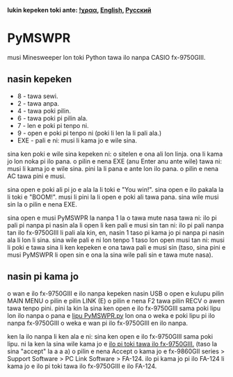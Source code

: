 **lukin kepeken toki ante: [!χραα](README.xra.md "ερτδγμεδ μ'χραα"), [English](README.md "View in English"), [Русский](README.ru_RU.md "Смотреть на русском")**


# PyMSWPR

musi Minesweeper lon toki Python tawa ilo nanpa CASIO fx-9750GIII.

## nasin kepeken

- 8   - tawa sewi.
- 2   - tawa anpa.
- 4   - tawa poki pilin.
- 6   - tawa poki pi pilin ala.
- 7   - len e poki pi tenpo ni.
- 9   - open e poki pi tenpo ni (poki li len la li pali ala.)
- EXE - pali e ni: musi li kama jo e wile sina.

sina ken poki e wile sina kepeken ni: o sitelen e ona ali lon linja. ona li kama jo lon noka pi ilo pana. o pilin e nena EXE (anu Enter anu ante wile) tawa ni: musi li kama jo e wile sina. pini la li pana e ante lon ilo pana. o pilin e nena AC tawa pini e musi.

sina open e poki ali pi jo e ala la li toki e "You win!". sina open e ilo pakala la li toki e "BOOM!". musi li pini la li open e poki ali tawa pana. sina wile musi sin la o pilin e nena EXE.

sina open e musi PyMSWPR la nanpa 1 la o tawa mute nasa tawa ni: ilo pi pali pi nanpa pi nasin ala li open li ken pali e musi sin tan ni: ilo pi pali nanpa tan ilo fx-9750GIII li pali ala kin, en, nasin 1 taso pi kama jo pi nanpa pi nasin ala li lon li sina. sina wile pali e ni lon tenpo 1 taso lon open musi tan ni: musi li poki e tawa sina li ken kepeken e ona tawa pali e musi sin (taso, sina pini e musi PyMSWPR li open sin e ona la sina wile pali sin e tawa mute nasa).

## nasin pi kama jo

o wan e ilo fx-9750GIII e ilo nanpa kepeken nasin USB o open e kulupu pilin MAIN MENU o pilin e pilin LINK (E) o pilin e nena F2 tawa pilin RECV o awen tawa tenpo pini. pini la kin la sina ken open e ilo fx-9750GIII sama poki lipu lon ilo nanpa o pana e [lipu PyMSWPR.py](PyMSWPR.py "lipu PyMSWPR pi nimi wawa") lon ona o weka e poki lipu pi ilo nanpa fx-9750GIII o weka e wan pi ilo fx-9750GIII en ilo nanpa.

ken la ilo nanpa li ken ala e ni: sina ken open e ilo fx-9750GIII sama poki lipu. ni la ken la sina wile kama jo e [ilo pi toki tawa ilo fx-9750GIII.](https://edu.casio.com/support/en/agreement.html#2 "lupa tawa lipu linluwi pi kama jo") (taso la sina "accept" la a a a) o pilin e nena Accept o kama jo e fx-9860GII series > Support Software > PC Link Software > FA-124. ilo pi kama jo pi ilo FA-124 li kama jo e ilo pi toki tawa ilo fx-9750GIII e ilo FA-124.
